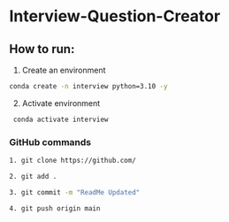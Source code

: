 # Interview-Question-Creator



## How to run:

1. Create an environment
```bash
conda create -n interview python=3.10 -y

```


2. Activate environment
```bash
 conda activate interview
 ```


### GitHub commands

```bash
1. git clone https://github.com/

2. git add .

3. git commit -m "ReadMe Updated"

4. git push origin main
```

